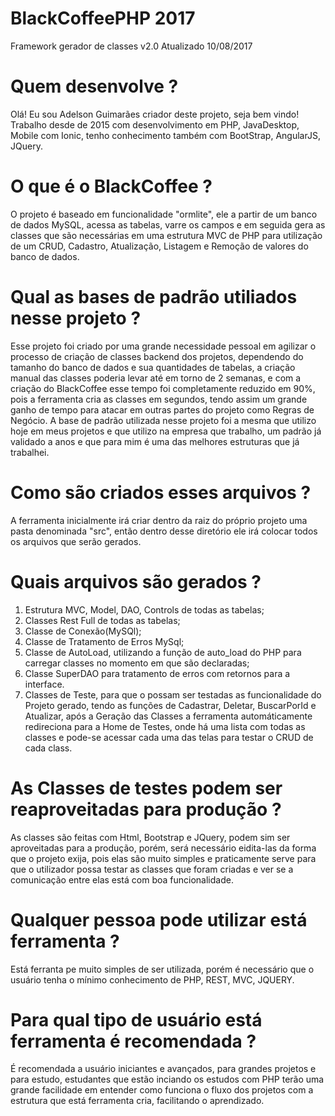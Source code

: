 # BlackCoffeePHP 2017
  Framework gerador de classes
  v2.0
  Atualizado 10/08/2017

# Quem desenvolve ?
  Olá! Eu sou Adelson Guimarães criador deste projeto, seja bem vindo!
  Trabalho desde de 2015 com desenvolvimento em PHP, JavaDesktop, Mobile com Ionic, tenho conhecimento também com BootStrap,
  AngularJS, JQuery.

# O que é o BlackCoffee ?
  O projeto é baseado em funcionalidade "ormlite", ele a partir de um banco de dados MySQL, acessa as tabelas, 
  varre os campos e em seguida gera as classes que são necessárias em uma estrutura MVC de PHP para utilização de 
  um CRUD, Cadastro, Atualização, Listagem e Remoção de valores do banco de dados.

# Qual as bases de padrão utiliados nesse projeto ?
  Esse projeto foi criado por uma grande necessidade pessoal em agilizar o processo de criação de classes backend dos projetos,
  dependendo do tamanho do banco de dados e sua quantidades de tabelas, a criação manual das classes poderia levar até em torno
  de 2 semanas, e com a criação do BlackCoffee esse tempo foi completamente reduzido em 90%, pois a ferramenta cria as classes
  em segundos, tendo assim um grande ganho de tempo para atacar em outras partes do projeto como Regras de Negócio.
  A base de padrão utilizada nesse projeto foi a mesma que utilizo hoje em meus projetos e que utilizo na empresa que trabalho,
  um padrão já validado a anos e que para mim é uma das melhores estruturas que já trabalhei.

# Como são criados esses arquivos ?
  A ferramenta inicialmente irá criar dentro da raiz do próprio projeto uma pasta denominada "src", então dentro 
  desse diretório ele irá colocar todos os arquivos que serão gerados.
  
# Quais arquivos são gerados ?
  1. Estrutura MVC, Model, DAO, Controls de todas as tabelas;
  2. Classes Rest Full de todas as tabelas;
  3. Classe de Conexão(MySQl);
  4. Classe de Tratamento de Erros MySql;
  5. Classe de AutoLoad, utilizando a função de auto_load do PHP para carregar classes no momento em que são declaradas;
  6. Classe SuperDAO para tratamento de erros com retornos para a interface.
  7. Classes de Teste, para que o possam ser testadas as funcionalidade do Projeto gerado, tendo as funções de Cadastrar,
  Deletar, BuscarPorId e Atualizar, após a Geração das Classes a ferramenta automáticamente redireciona para a Home de
  Testes, onde há uma lista com todas as classes e pode-se acessar cada uma das telas para testar o CRUD de cada class.
  
# As Classes de testes podem ser reaproveitadas para produção ?
  As classes são feitas com Html, Bootstrap e JQuery, podem sim ser aproveitadas para a produção, porém, será necessário
  eidita-las da forma que o projeto exija, pois elas são muito simples e praticamente serve para que o utilizador possa testar
  as classes que foram criadas e ver se a comunicação entre elas está com boa funcionalidade.
  
# Qualquer pessoa pode utilizar está ferramenta ?
  Está ferranta pe muito simples de ser utilizada, porém é necessário que o usuário tenha o mínimo conhecimento de PHP, REST,
  MVC, JQUERY.
  
# Para qual tipo de usuário está ferramenta é recomendada ?
  É recomendada a usuário iniciantes e avançados, para grandes projetos e para estudo, estudantes que estão inciando os estudos
  com PHP terão uma grande facilidade em entender como funciona o fluxo dos projetos com a estrutura que está ferramenta cria,
  facilitando o aprendizado.

